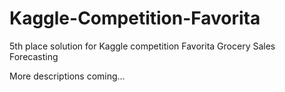 # Kaggle-Competition-Favorita
5th place solution for Kaggle competition Favorita Grocery Sales Forecasting

More descriptions coming...
